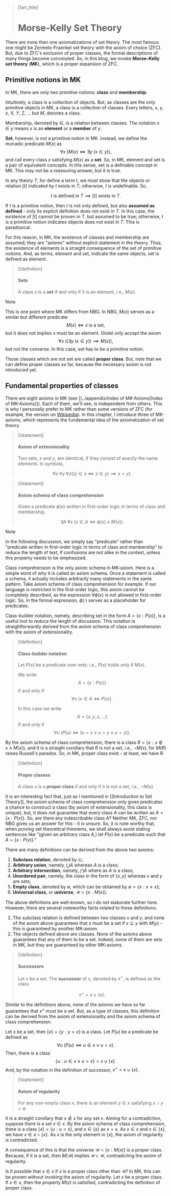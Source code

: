 > [!art_title]
> 
> # Morse-Kelly Set Theory

There are more than one axiomatizations of set theory. The most famous one might be Zermelo-Fraenkel set theory with the axiom of choice (ZFC). But, due to ZFC's exclusion of proper classes, the formal descriptions of many things become convoluted. So, in this blog, we invoke **Morse-Kelly set theory** (**MK**), which is a proper expansion of ZFC.

## Primitive notions in MK

In MK, there are only two primitive notions: **class** and **membership**.

Intuitively, a class is a collection of objects. But, as classes are the only primitive objects in MK, a class is a collection of classes. Every letters, $x$, $y$, $z$, $X$, $Y$, $Z$, ... but $M$, denotes a class.

Membership, denoted by $\in$, is a relation between classes. The notation $x \in y$ means $x$ is an **element** or a **member** of $y$.

**Set**, however, is not a primitive notion in MK. Instead, we define the monadic predicate $M(x)$ as
$$
\forall x \; (M(x) \iff \exists y\; (x \in y)),
$$
and call every class $x$ satisfying $M(x)$ as a **set**. So, in MK, element and set is a pair of equivalent concepts. In this sense, set is a definable concept in MK. This may not be a reassuring answer, but it is true.

In any theory $T$, for define a term $t$, we must show that the objects or relation $[t]$ indicated by $t$ exists in $T$; otherwise, $t$ is undefinable. So, 

$$
t \text{ is defined in } T \implies [t] \text{ exists in } T.
$$

If $t$ is a primitive notion, then $t$ is not only defined, but also **assumed as defined** - only its explicit definition does not exist in $T$. In this case, the existence of $[t]$ cannot be proven in $T$, but assumed to be true; otherwise, $t$ is a primitive notion indicates objects does not exist in $T$. This is paradoxical.

For this reason, in MK, the existence of classes and membership are assumed; they are "axioms" without explicit statement in the theory. Thus, the existence of elements is a straight consequence of the set of primitive notions. And, as terms, element and set, indicate the same objects, set is defined as element.

> [!definition]
> 
> #### Sets
> 
> A class $x$ is a **set** if and only if it is an element, i.e., $M(x)$.

> [!note]
> This is one point where MK differs from NBG. In NBG, $M(x)$ serves as a similar but different predicate:
> $$
> M(x) \iff x \text{ is a set},
> $$
> but it does not implies $x$ must be an element. Gödel only accept the axiom
> $$
> \forall x\; ((\exists y \; (x \in y)) \implies M(x)),
> $$
> but not the converse. In this case, set has to be a primitive notion.

Those classes which are not set are called **proper class**. But, note that we can define proper classes so far, because the necessary axiom is not introduced yet.

## Fundamental properties of classes

There are eight axioms in MK (see [[../appendix/Index of MK-Axioms|Index of MK-Axioms]]). Each of them, we'll see, is independent from others. This is why I personally prefer to MK rather than some versions of ZFC (for example, the version on [Wikipedia](https://en.wikipedia.org/wiki/Zermelo%E2%80%93Fraenkel_set_theory)). In this chapter, I introduce three of MK-axioms, which represents the fundamental idea of the axiomatization of set theory.

> [!statement]
> 
> #### Axiom of extensionality
> 
> Two sets, $x$ and $y$, are identical, if they consist of exactly the same elements. In symbols,
> 
> $$
> \forall x\; \forall y\; \forall z ((z \in x \Leftrightarrow z \in y ) \implies x = y).
> $$

> [!statement]
> 
> #### Axiom schema of class comprehension
> 
> Given a predicate $\phi(x)$ written in first-order logic in terms of class and membership,
> 
> $$
> \exists A\; \forall x\; (x \in A \iff \phi(x) \land M(x)).
> $$

> [!note]
> 
> In the following discussion, we simply say "predicate" rather than "predicate written in first-order logic in terms of class and membership" to reduce the length of text, if confusions are not alike in the context, unless this property needs to be emphasized.

Class comprehension is the only axiom schema in MK-axiom. Here is a simple word of why it is called an axiom schema. Once a statement is called a schema, it actually includes arbitrarily many statements in the same pattern. Take axiom schema of class comprehension for example. If our language is restricted in the first-order logic, this axiom cannot be completely described, as the expression $\forall \phi(x)$ is not allowed in first-order logic. So, in the formal expression, $\phi(\cdot)$ serves as a placeholder for predicates.

Class-builder notation, namely, describing set in the form $A = \{x: P(x)\}$, is a useful tool to reduce the length of discussion. This notation is straightforwardly derived from the axiom schema of class comprehension with the axiom of extensionality.

> [!definition]
> 
> #### Class-builder notation
> 
> Let $P(x)$ be a predicate over sets; i.e., $P(x)$ holds only if $M(x)$.
> 
> We write
> $$
> A = \{ x : P(x) \}
> $$
> if and only if
> $$
> \forall x\; (x \in A \iff P(x)).
> $$
> 
> In this case we write
> $$
> A = \{x,y,z, \ldots\}
> $$
> If and only if
> $$
> \forall u \; (P(u) \iff (u = x \lor u = y \lor u = z) ).
> $$

By the axiom schema of class comprehension, there is a class $R = \{x: x \notin x\land M(x)\}$, and it is a straight corollary that $R$ is not a set, i.e., $\neg M(x)$, for $M(R)$ raises Russell's paradox. So, in MK, proper class exist - at least, we have $R$.

> [!definition]
> 
> #### Proper classes
> 
> A class $x$ is a **proper class** if and only if it is not a set, i.e., $\neg M(x)$.

It is an interesting fact that, just as I mentioned in [[Introduction to Set Theory]], the axiom schema of class comprehension only gives predicates a chance to construct a class (by axiom of extensionality, this class is unique), but, it does not guarantee that every class $A$ can be written as $A = \{x: P(x)\}$. So, are there any indescribable class $A$? Neither MK, ZFC, nor NBG gives us an answer for this - it is unsure. So, it is note worthy that, when proving set theoretical theorems, we shall always avoid stating sentences like "(given an arbitrary class $A$,) let $P(x)$ be a predicate such that $A = \{x: P(x)\}$."

There are many definitions can be derived from the above two axioms:

1. **Subclass relation**, denoted by $\subseteq$;
2. **Arbitrary union**, namely, $\bigcup A$ whereas $A$ is a class;
3. **Arbitrary intersection**, namely, $\bigcap A$ where as $A$ is a class;
4. **Unordered pair**, namely, the class in the form of $\{x,y\}$ whereas $x$ and $y$ are sets;
5. **Empty class**, denoted by $\emptyset$, which can be obtained by $\emptyset = \{x: x \ne x\}$;
6. **Universal class**, or **universe**, $\mathscr U = \{x : M(x)\}$.

The above definitions are well-known, so I do not elaborate further here. However, there are several noteworthy facts related to these definitions.

1. The subclass relation is defined between two classes $x$ and $y$, and none of the axiom above guarantees that $x$ must be a set if $x \subseteq y$ with $M(y)$ - this is guaranteed by another MK-axiom.
2. The objects defined above are classes. None of the axioms above guarantees that any of them to be a set. Indeed, some of them are sets in MK, but they are guaranteed by other MK-axioms.

> [!definition]
> 
> #### Successors
> 
> Let $x$ be a set. The **successor** of $x$, denoted by $x^+$, is defined as the class
> 
> $$
> x^+ = x \cup \{x\}.
> $$

Similar to the definitions above, none of the axioms we have so far guarantees that $x^+$ must be a set. But, as a type of classes, this definition can be derived from the axiom of extensionality and the axiom schema of class comprehension:

Let $x$ be a set, then $\{x\} = \{y: y = x\}$ is a class. Let $P(u)$ be a predicate be defined as
$$
\forall u \; (P(u) \iff u \in x \lor u = x).
$$
Then, there is a class
$$
\{ u : u \in x \lor u = x \} = x \cup \{x\}.
$$
And, by the notation in the definition of successor, $x^+ = x \cup \{x\}$.

> [!statement]
> 
> #### Axiom of regularity
> 
> For any non-empty class $x$, there is an element $y \in x$ satisfying $x \cap y = \emptyset$.

It is a straight corollary that $x \notin x$ for any set $x$. Aiming for a contradiction, suppose there is a set $x \in x$. By the axiom schema of class comprehension, there is a class $\{x\} = \{u: u = x\}$, and $x \in \{x\}$ as $x = x$. As $x \in x$ and $x \in \{x\}$, we have $x \in x \cap \{x\}$. As $x$ is the only element in $\{x\}$, the axiom of regularity is contradicted.

A consequence of this is that the universe $\mathscr U = \{x: M(x)\}$ is a proper class. Because, if it is a set, then $M(\mathscr U)$ implies $\mathscr U \in \mathscr U$, contradicting the axiom of regularity.

Is it possible that $x \in x$ if $x$ is a proper class other than $\mathscr U$? In MK, this can be proven without invoking the axiom of regularity. Let $x$ be a proper class. If $x \in x$, then the property $M(x)$ is satisfied, contradicting the definition of proper class.

